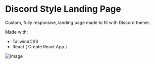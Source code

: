 # Discord Style Landing Page

Custom, fully responsive, landing page made to fit with Discord theme.

Made with:
* TailwindCSS
* React ( Create React App )

![Image](https://i.imgur.com/iDsmx4v.png)
